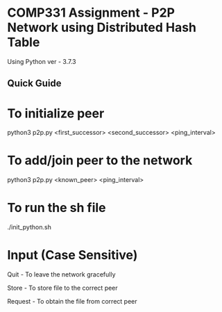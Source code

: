 # COMP331 Assignment - P2P Network using Distributed Hash Table

Using Python ver - 3.7.3

## Quick Guide

# To initialize peer

python3 p2p.py <peerID> <first_successor> <second_successor> <ping_interval>

# To add/join peer to the network

python3 p2p.py <peerID> <known_peer> <ping_interval>

# To run the sh file

./init_python.sh

# Input (Case Sensitive)

Quit - To leave the network gracefully

Store <filename> - To store file to the correct peer 

Request <filename> - To obtain the file from correct peer